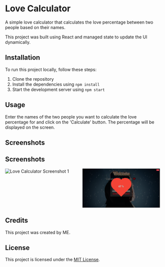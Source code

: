 # Love Calculator

A simple love calculator that calculates the love percentage between two people based on their names.

This project was built using React and managed state to update the UI dynamically.

## Installation

To run this project locally, follow these steps:

1. Clone the repository
2. Install the dependencies using `npm install`
3. Start the development server using `npm start`

## Usage

Enter the names of the two people you want to calculate the love percentage for and click on the 'Calculate' button. The percentage will be displayed on the screen.

## Screenshots

## Screenshots

<div style="display: flex;">
  <img alt="Love Calculator Screenshot 1" src="https://raw.githubusercontent.com/Gnanaprakash-Dev/Love-Calculator/main/src/image/Lovebg1.jpg" width="50%" >
  <img alt="Love Calculator Screenshot 2" src="https://raw.githubusercontent.com/Gnanaprakash-Dev/Love-Calculator/main/src/image/screen2.png" width="50%">
</div>

## Credits

This project was created by ME. 

## License

This project is licensed under the [MIT License](https://opensource.org/licenses/MIT).
